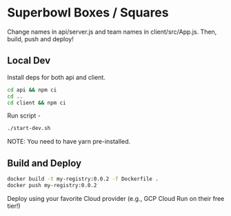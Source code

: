 # Superbowl Boxes / Squares

Change names in api/server.js and team names in client/src/App.js. Then, build, push and deploy!

## Local Dev

Install deps for both api and client.

```sh
cd api && npm ci
cd ..
cd client && npm ci
```

Run script -

```sh
./start-dev.sh
```

NOTE: You need to have yarn pre-installed.

## Build and Deploy

```sh
docker build -t my-registry:0.0.2 -f Dockerfile .
docker push my-registry:0.0.2
```

Deploy using your favorite Cloud provider (e.g., GCP Cloud Run on their free tier!)
